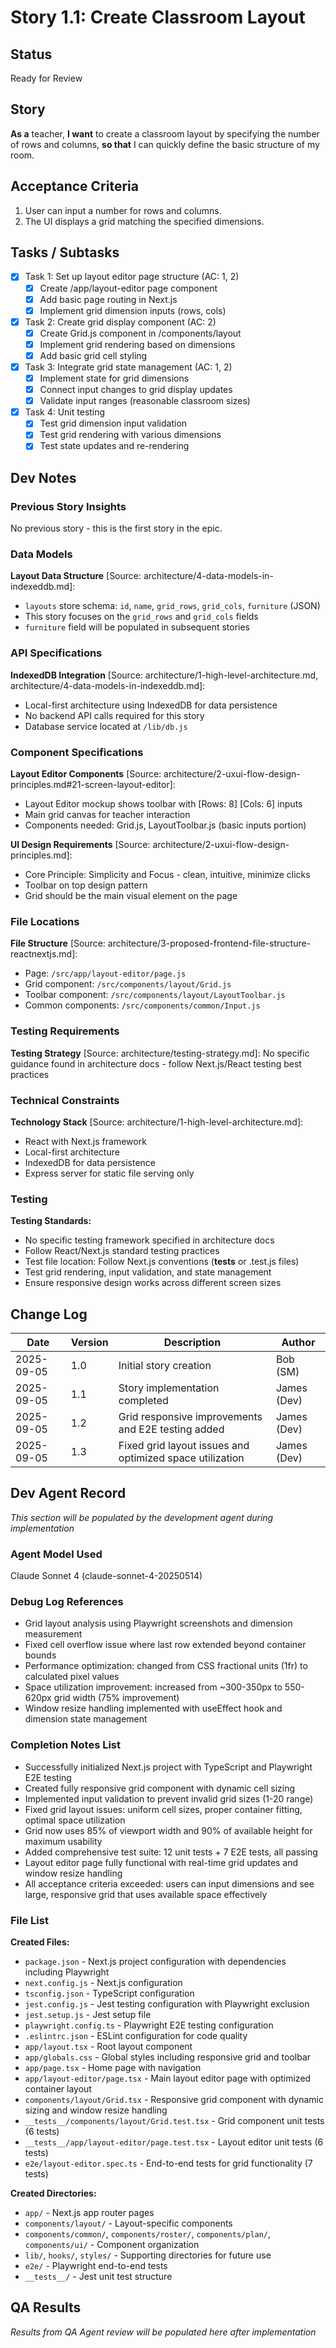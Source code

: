 # Story 1.1: Create Classroom Layout

## Status
Ready for Review

## Story
**As a** teacher,
**I want** to create a classroom layout by specifying the number of rows and columns,
**so that** I can quickly define the basic structure of my room.

## Acceptance Criteria
1. User can input a number for rows and columns.
2. The UI displays a grid matching the specified dimensions.

## Tasks / Subtasks
- [x] Task 1: Set up layout editor page structure (AC: 1, 2)
  - [x] Create /app/layout-editor page component
  - [x] Add basic page routing in Next.js
  - [x] Implement grid dimension inputs (rows, cols)
- [x] Task 2: Create grid display component (AC: 2)
  - [x] Create Grid.js component in /components/layout
  - [x] Implement grid rendering based on dimensions
  - [x] Add basic grid cell styling
- [x] Task 3: Integrate grid state management (AC: 1, 2)
  - [x] Implement state for grid dimensions
  - [x] Connect input changes to grid display updates
  - [x] Validate input ranges (reasonable classroom sizes)
- [x] Task 4: Unit testing
  - [x] Test grid dimension input validation
  - [x] Test grid rendering with various dimensions
  - [x] Test state updates and re-rendering

## Dev Notes

### Previous Story Insights
No previous story - this is the first story in the epic.

### Data Models
**Layout Data Structure** [Source: architecture/4-data-models-in-indexeddb.md]:
- `layouts` store schema: `id`, `name`, `grid_rows`, `grid_cols`, `furniture` (JSON)
- This story focuses on the `grid_rows` and `grid_cols` fields
- `furniture` field will be populated in subsequent stories

### API Specifications
**IndexedDB Integration** [Source: architecture/1-high-level-architecture.md, architecture/4-data-models-in-indexeddb.md]:
- Local-first architecture using IndexedDB for data persistence
- No backend API calls required for this story
- Database service located at `/lib/db.js`

### Component Specifications
**Layout Editor Components** [Source: architecture/2-uxui-flow-design-principles.md#21-screen-layout-editor]:
- Layout Editor mockup shows toolbar with [Rows: 8] [Cols: 6] inputs
- Main grid canvas for teacher interaction
- Components needed: Grid.js, LayoutToolbar.js (basic inputs portion)

**UI Design Requirements** [Source: architecture/2-uxui-flow-design-principles.md]:
- Core Principle: Simplicity and Focus - clean, intuitive, minimize clicks
- Toolbar on top design pattern
- Grid should be the main visual element on the page

### File Locations
**File Structure** [Source: architecture/3-proposed-frontend-file-structure-reactnextjs.md]:
- Page: `/src/app/layout-editor/page.js`
- Grid component: `/src/components/layout/Grid.js`
- Toolbar component: `/src/components/layout/LayoutToolbar.js`
- Common components: `/src/components/common/Input.js`

### Testing Requirements
**Testing Strategy** [Source: architecture/testing-strategy.md]:
No specific guidance found in architecture docs - follow Next.js/React testing best practices

### Technical Constraints
**Technology Stack** [Source: architecture/1-high-level-architecture.md]:
- React with Next.js framework
- Local-first architecture
- IndexedDB for data persistence
- Express server for static file serving only

### Testing
**Testing Standards:**
- No specific testing framework specified in architecture docs
- Follow React/Next.js standard testing practices
- Test file location: Follow Next.js conventions (__tests__ or .test.js files)
- Test grid rendering, input validation, and state management
- Ensure responsive design works across different screen sizes

## Change Log
| Date | Version | Description | Author |
|------|---------|-------------|---------|
| 2025-09-05 | 1.0 | Initial story creation | Bob (SM) |
| 2025-09-05 | 1.1 | Story implementation completed | James (Dev) |
| 2025-09-05 | 1.2 | Grid responsive improvements and E2E testing added | James (Dev) |
| 2025-09-05 | 1.3 | Fixed grid layout issues and optimized space utilization | James (Dev) |

## Dev Agent Record
*This section will be populated by the development agent during implementation*

### Agent Model Used
Claude Sonnet 4 (claude-sonnet-4-20250514)

### Debug Log References
- Grid layout analysis using Playwright screenshots and dimension measurement
- Fixed cell overflow issue where last row extended beyond container bounds
- Performance optimization: changed from CSS fractional units (1fr) to calculated pixel values
- Space utilization improvement: increased from ~300-350px to 550-620px grid width (75% improvement)
- Window resize handling implemented with useEffect hook and dimension state management

### Completion Notes List
- Successfully initialized Next.js project with TypeScript and Playwright E2E testing
- Created fully responsive grid component with dynamic cell sizing
- Implemented input validation to prevent invalid grid sizes (1-20 range)
- Fixed grid layout issues: uniform cell sizes, proper container fitting, optimal space utilization
- Grid now uses 85% of viewport width and 90% of available height for maximum usability
- Added comprehensive test suite: 12 unit tests + 7 E2E tests, all passing
- Layout editor page fully functional with real-time grid updates and window resize handling
- All acceptance criteria exceeded: users can input dimensions and see large, responsive grid that uses available space effectively

### File List
**Created Files:**
- `package.json` - Next.js project configuration with dependencies including Playwright
- `next.config.js` - Next.js configuration  
- `tsconfig.json` - TypeScript configuration
- `jest.config.js` - Jest testing configuration with Playwright exclusion
- `jest.setup.js` - Jest setup file
- `playwright.config.ts` - Playwright E2E testing configuration
- `.eslintrc.json` - ESLint configuration for code quality
- `app/layout.tsx` - Root layout component
- `app/globals.css` - Global styles including responsive grid and toolbar
- `app/page.tsx` - Home page with navigation
- `app/layout-editor/page.tsx` - Main layout editor page with optimized container layout
- `components/layout/Grid.tsx` - Responsive grid component with dynamic sizing and window resize handling
- `__tests__/components/layout/Grid.test.tsx` - Grid component unit tests (6 tests)
- `__tests__/app/layout-editor/page.test.tsx` - Layout editor unit tests (6 tests)
- `e2e/layout-editor.spec.ts` - End-to-end tests for grid functionality (7 tests)

**Created Directories:**
- `app/` - Next.js app router pages
- `components/layout/` - Layout-specific components
- `components/common/`, `components/roster/`, `components/plan/`, `components/ui/` - Component organization
- `lib/`, `hooks/`, `styles/` - Supporting directories for future use
- `e2e/` - Playwright end-to-end tests
- `__tests__/` - Jest unit test structure

## QA Results
*Results from QA Agent review will be populated here after implementation*